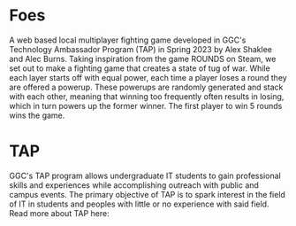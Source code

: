 # Foes
A web based local multiplayer fighting game developed in GGC's Technology Ambassador Program (TAP) in Spring 2023 by Alex Shaklee and Alec Burns. Taking inspiration from the game ROUNDS on Steam, we set out to make a fighting game that creates a state of tug of war. While each layer starts off with equal power, each time a player loses a round they are offered a powerup. These powerups are randomly generated and  stack with each other, meaning that winning too frequently often results in losing, which in turn powers up the former winner. The first player to win 5 rounds wins the game.

# TAP
GGC's TAP program allows undergraduate IT students to gain professional skills and experiences while accomplishing outreach with public and campus events. The primary objective of TAP is to spark interest in the field of IT in students and peoples with little or no experience with said field. Read more about TAP here: 
